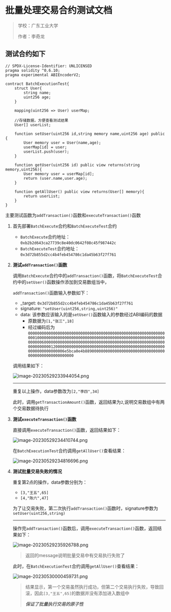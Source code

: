 # 批量处理交易合约测试文档

> 学校：广东工业大学
>
> 作者：李奇龙

## 测试合约如下

```solidity
// SPDX-License-Identifier: UNLICENSED
pragma solidity ^0.6.10;
pragma experimental ABIEncoderV2;

contract BatchExecutionTest{
    struct User{
        string name;
        uint256 age;
    }
    
    mapping(uint256 => User) userMap;
    
    //存储数据，方便查看测试结果
    User[] userList;
    
    function setUser(uint256 id,string memory name,uint256 age) public {
        User memory user = User(name,age);
        userMap[id] = user;
        userList.push(user);
    }
    
    function getUser(uint256 id) public view returns(string memory,uint256){
        User memory user = userMap[id];
        return (user.name,user.age);
    }
    
    function getAllUser() public view returns(User[] memory){
        return userList;
    }
}
```

主要测试函数为`addTransaction()`函数和`executeTransaction()`函数

1. 首先部署`BatchExecute`合约和`BatchExecuteTest`合约

   * `BatchExecute`合约地址：`0xb2b2d643ca27739c8e40dc0642f08c45f987442c`
   * `BatchExecuteTest`合约地址：`0x3d72b855d2cc4b4feb454786c1da45b63f27f761`

2. **测试`addTransaction()`函数**

   调用`BatchExecute`合约中的`addTransaction()`函数，将`BatchExecuteTest`合约中的`setUser()`函数操作添加到交易数组当中，

   `addTransaction()`函数输入参数如下：

   * _target: `0x3d72b855d2cc4b4feb454786c1da45b63f27f761`
   * signature: `"setUser(uint256,string,uint256)"`
   * data: 该参数应该输入的是`setUser()`函数输入的参数经过ABI编码的数据
     * 原数据为`[1,"张三",18]`
     * 经过编码后为`0000000000000000000000000000000000000000000000000000000000000001000000000000000000000000000000000000000000000000000000000000006000000000000000000000000000000000000000000000000000000000000000120000000000000000000000000000000000000000000000000000000000000006e5bca0e4b8890000000000000000000000000000000000000000000000000000`

   调用结果如下：

   ![image-20230529233944054.png](https://s2.loli.net/2023/05/30/Ir5yESzZwKNl2Bi.png)

   ---

   重复以上操作，data参数改为`[2,"李四",34]`

   此时，调用`getTransactionAmount()`函数，返回结果为`2`,说明交易数组中有两个交易数据待执行

3. **测试`executeTransaction()`函数**

   直接调用`executeTransaction()`函数，返回结果如下：

   ![image-20230529234410744.png](https://s2.loli.net/2023/05/30/yNXApk4G98JgzRP.png)

   在`BatchExecutionTest`合约调用`getAllUser()`查看结果：

   ![image-20230529234816696.png](https://s2.loli.net/2023/05/30/3vzXHti46uD2jAC.png)

4. **测试批量交易失败的情况**

   重复第2点的操作，data参数分别为：

   * `[3,"王五",65]`
   * `[4,"陈六",47]`

   为了让交易失败，第二次执行`addTransaction()`函数时，signature参数为`setUser(uint256,string)`

   ---

   操作完`addTransaction()`函数后，调用`executeTransaction()`函数，返回结果如下：

   ![image-20230529235926788.png](https://s2.loli.net/2023/05/30/Kg4Fw2truzioUjG.png)

   > 返回的message说明批量交易中有交易执行失败了

   此时，在`BatchExecutionTest`合约调用`getAllUser()`查看结果：

   ![image-20230530000459731.png](https://s2.loli.net/2023/05/30/plMyUQ1sYetCmZT.png)

   > 结果显示，第一个交易虽然执行成功，但第二个交易执行失败，导致回滚，因此`[3,"王五",65]`的数据并没有添加进入数组中
   >
   > ***保证了批量执行交易的原子性***

